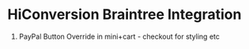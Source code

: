 # HiConversion Braintree Integration

1. PayPal Button Override in mini+cart - checkout for styling etc